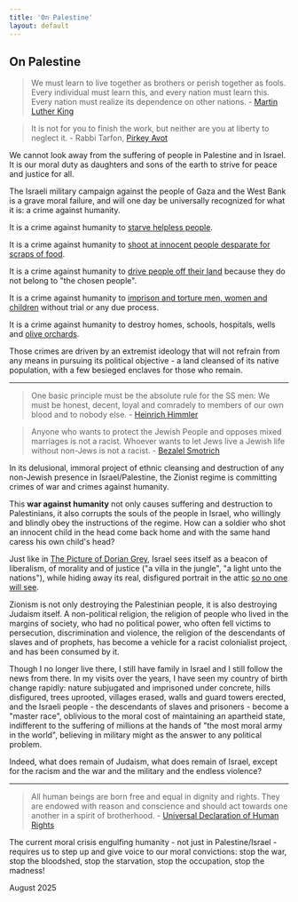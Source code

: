 ```yaml
---
title: 'On Palestine'
layout: default
---
```


## On Palestine

> We must learn to live together as brothers or perish together as fools. Every
> individual must learn this, and every nation must learn this. Every nation
> must realize its dependence on other nations. - [Martin Luther
> King](https://www.rev.com/transcripts/the-american-dream-july-4th-speech-transcript-martin-luther-king-jr)

> It is not for you to finish the work, but neither are you at liberty to
> neglect it. - Rabbi Tarfon, [Pirkey
> Avot](https://en.wikipedia.org/wiki/Pirkei_Avot)

We cannot look away from the suffering of people in Palestine and in Israel. It
is our moral duty as daughters and sons of the earth to strive for peace and
justice for all.

The Israeli military campaign against the people of Gaza and the West Bank is a
grave moral failure, and will one day be universally recognized for what it is:
a crime against humanity.

It is a crime against humanity to [starve helpless people](https://www.972mag.com/gaza-humanitarian-aid-israeli-impunity/).

It is a crime against humanity to [shoot at innocent people desparate for scraps
of food](https://www.972mag.com/hunger-games-israel-gaza-food-aid/).

It is a crime against humanity to [drive people off their
land](https://www.972mag.com/masafer-yatta-father-interview/) because they do
not belong to "the chosen people".

It is a crime against humanity to [imprison and torture men, women and
children](https://www.972mag.com/israel-prisons-scabies/) without trial or any
due process.

It is a crime against humanity to destroy homes, schools, hospitals, wells and
[olive
orchards](https://www.aljazeera.com/news/2025/8/23/israeli-military-uproots-thousands-of-palestinian-olive-trees-in-west-bank).

Those crimes are driven by an extremist ideology that will not refrain from any
means in pursuing its political objective - a land cleansed of its native
population, with a few besieged enclaves for those who remain.

<hr>

> One basic principle must be the absolute rule for the SS men: We must be
> honest, decent, loyal and comradely to members of our own blood and to nobody
> else.  - [Heinrich Himmler](https://en.wikipedia.org/wiki/Posen_speeches)

> Anyone who wants to protect the Jewish People and opposes mixed marriages is
> not a racist. Whoever wants to let Jews live a Jewish life without non-Jews is
> not a racist. - [Bezalel Smotrich](https://en.wikipedia.org/wiki/Bezalel_Smotrich)

In its delusional, immoral project of ethnic cleansing and destruction of any
non-Jewish presence in Israel/Palestine, the Zionist regime is committing crimes
of war and crimes against humanity.

This **war against humanity** not only causes suffering and destruction to
Palestinians, it also corrupts the souls of the people in Israel, who willingly
and blindly obey the instructions of the regime. How can a soldier who shot an
innocent child in the head come back home and with the same hand caress his own
child's head?

Just like in [The Picture of Dorian
Grey](https://en.wikipedia.org/wiki/The_Picture_of_Dorian_Gray), Israel sees
itself as a beacon of liberalism, of morality and of justice ("a villa in the
jungle", "a light unto the nations"), while hiding away its real, disfigured
portrait in the attic [so no one will
see](https://www.972mag.com/israel-hamas-journalists-smear-gaza/).

Zionism is not only destroying the Palestinian people, it is also destroying
Judaism itself. A non-political religion, the religion of people who lived in
the margins of society, who had no political power, who often fell victims to
persecution, discrimination and violence, the religion of the descendants of
slaves and of prophets, has become a vehicle for a racist colonialist project,
and has been consumed by it.

Though I no longer live there, I still have family in Israel and I still follow
the news from there. In my visits over the years, I have seen my country of
birth change rapidly: nature subjugated and imprisoned under concrete, hills
disfigured, trees uprooted, villages erased, walls and guard towers erected, and
the Israeli people - the descendants of slaves and prisoners - become a "master
race", oblivious to the moral cost of maintaining an apartheid state,
indifferent to the suffering of millions at the hands of "the most moral army in
the world", believing in military might as the answer to any political problem.

Indeed, what does remain of Judaism, what does remain of Israel, except for the
racism and the war and the military and the endless violence?

<hr>

> All human beings are born free and equal in dignity and rights. They are
endowed with reason and conscience and should act towards one another in a
spirit of brotherhood. - [Universal Declaration of Human
Rights](https://www.un.org/en/about-us/universal-declaration-of-human-rights)

The current moral crisis engulfing humanity - not just in Palestine/Israel -
requires us to step up and give voice to our moral convictions: stop the war,
stop the bloodshed, stop the starvation, stop the occupation, stop the madness!

August 2025
